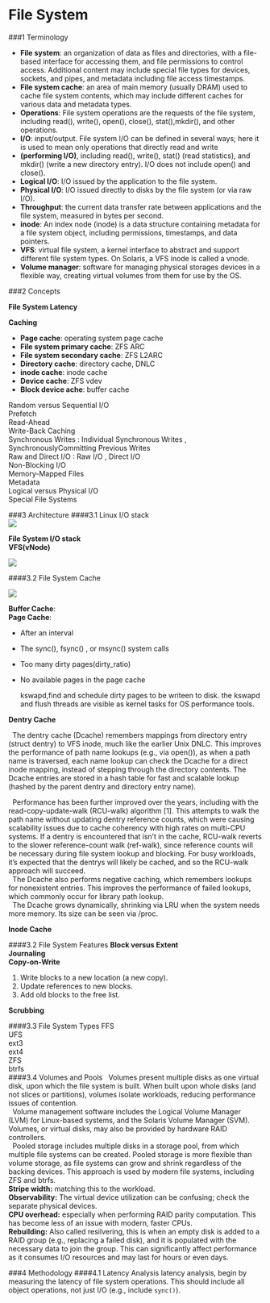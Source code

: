
# File System 

###1  Terminology  
- **File system**: an organization of data as files and directories, with a file-based interface for accessing them, and file permissions to control access. Additional content may include special file types for devices, sockets, and pipes, and metadata including file access timestamps.
- **File system cache**: an area of main memory (usually DRAM) used to cache file system contents, which may include different caches for various data and metadata types.
- **Operations**: File system operations are the requests of the file system, including read(), write(), open(), close(), stat(),mkdir(), and other operations.
- **I/O**: input/output. File system I/O can be defined in several ways; here it is used to mean only operations that directly read and write
- **(performing I/O)**, including read(), write(), stat() (read statistics), and mkdir() (write a new directory entry). I/O does not include open() and close().
- **Logical I/O**: I/O issued by the application to the file system.
- **Physical I/O**: I/O issued directly to disks by the file system (or via raw I/O).
- **Throughput**: the current data transfer rate between applications and the file system, measured in bytes per second.
- **inode**: An index node (inode) is a data structure containing metadata for a file system object, including permissions, timestamps, and data pointers.
- **VFS**: virtual file system, a kernel interface to abstract and support different file system types. On Solaris, a VFS inode is called a vnode.
- **Volume manager**: software for managing physical storages devices in a flexible way, creating virtual volumes from them for use by the OS.  


###2 Concepts

**File System Latency**   

**Caching**  

   
- **Page cache**:  operating system page cache  
- **File system primary cache**: ZFS ARC  
- **File system secondary cache**: ZFS L2ARC  
- **Directory cache**: directory cache, DNLC  
- **inode cache**:   inode cache  
- **Device cache**:   ZFS vdev   
- **Block device ache**:  buffer cache  

Random versus Sequential I/O  
Prefetch   
Read-Ahead   
Write-Back Caching   
Synchronous Writes : Individual Synchronous Writes ,  SynchronouslyCommitting Previous Writes    
Raw and Direct I/O : Raw I/O ,  Direct I/O    
Non-Blocking I/O  
Memory-Mapped Files   
Metadata   
Logical versus Physical I/O    
Special File Systems  


###3 Architecture
####3.1 Linux I/O stack   
![](https://www.thomas-krenn.com/de/wikiDE/images/b/ba/Linux-storage-stack-diagram_v4.0.png)

**File System I/O stack**  
**VFS(vNode)**  

![](https://software.intel.com/sites/default/files/managed/ba/58/vfs1.png)  

####3.2 File System Cache

![](http://www.haifux.org/lectures/119/linux-2.4-vfs/vfs_relations_static.png)   

 
**Buffer Cache**:   
**Page Cache**:  

- After an interval  
- The sync(), fsync() , or msync() system calls  
- Too many dirty pages(dirty_ratio)  
- No available pages in the page cache  

   kswapd,find and schedule dirty pages to be writeen to disk. the kswapd and flush threads are visible as kernel tasks for OS performance tools.  

**Dentry Cache**   

  &nbsp;&nbsp;The dentry cache (Dcache) remembers mappings from directory entry (struct dentry) to VFS inode, much like the earlier Unix DNLC. This improves the performance of path name lookups (e.g., via open()), as when a path name is traversed, each name lookup can check the Dcache for a direct inode mapping, instead of stepping through the directory contents. The Dcache entries are stored in a hash table for fast and scalable lookup (hashed by the parent dentry and directory entry name).

  &nbsp;&nbsp;Performance has been further improved over the years, including with the read-copy-update-walk (RCU-walk) algorithm [1]. This attempts to walk the path name without updating dentry reference counts, which were causing scalability issues due to cache coherency with high rates on multi-CPU systems. If a dentry is encountered that isn’t in the cache, RCU-walk reverts to the slower reference-count walk (ref-walk), since  reference counts will be necessary during file system lookup and blocking. For busy workloads, it’s expected that the dentrys will likely be cached, and so the RCU-walk approach will succeed.  
  &nbsp;&nbsp;The Dcache also performs negative caching, which remembers lookups for nonexistent entries. This improves the performance of failed lookups, which commonly occur for library path lookup.  
  &nbsp;&nbsp;The Dcache grows dynamically, shrinking via LRU when the system needs more memory. Its size can be seen via /proc.   


**Inode Cache**  

####3.2 File System Features 
**Block versus Extent**  
**Journaling**  
**Copy-on-Write** 

1. Write blocks to a new location (a new copy).  
2. Update references to new blocks.  
3. Add old blocks to the free list.  

**Scrubbing**  

####3.3 File System Types
FFS  
UFS  
ext3  
ext4  
ZFS  
btrfs  
####3.4 Volumes and Pools
&nbsp;&nbsp;Volumes present multiple disks as one virtual disk, upon which the file system is built. When built upon whole disks (and not slices or partitions), volumes isolate workloads, reducing performance issues of contention.   
&nbsp;&nbsp;Volume management software includes the Logical Volume Manager (LVM) for Linux-based systems, and the Solaris Volume Manager (SVM). Volumes, or virtual disks, may also be provided by hardware RAID controllers.   
&nbsp;&nbsp;Pooled storage includes multiple disks in a storage pool, from which multiple file systems can be created. Pooled storage is more flexible than volume storage, as file systems can grow and shrink regardless of the backing devices. This approach is used by modern file systems, including ZFS and btrfs.    
**Stripe width:** matching this to the workload.   
**Observability:** The virtual device utilization can be confusing; check the separate physical devices.   
**CPU overhead:** especially when performing RAID parity computation. This has become less of an issue with modern, faster CPUs.   
**Rebuilding:** Also called resilvering, this is when an empty disk is added to a RAID group (e.g., replacing a failed disk), and it is populated with the necessary data to join the group. This can significantly affect performance as it consumes I/O resources and may last for hours or even days.  

###4 Methodology
####4.1  Latency Analysis
  latency analysis, begin by measuring the latency of file system operations. This should include all object operations, not just I/O (e.g., include `sync()`).
